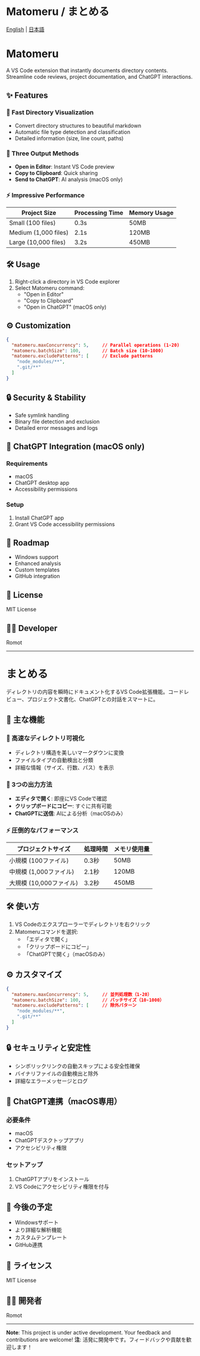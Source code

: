 # Matomeru / まとめる

[English](./README.md) | [日本語](./README.md#まとめる)

# Matomeru

A VS Code extension that instantly documents directory contents. Streamline code reviews, project documentation, and ChatGPT interactions.

## ✨ Features

### 📁 Fast Directory Visualization
- Convert directory structures to beautiful markdown
- Automatic file type detection and classification
- Detailed information (size, line count, paths)

### 🚀 Three Output Methods
- **Open in Editor**: Instant VS Code preview
- **Copy to Clipboard**: Quick sharing
- **Send to ChatGPT**: AI analysis (macOS only)

### ⚡️ Impressive Performance
| Project Size | Processing Time | Memory Usage |
|------------|------|---------|
| Small (100 files) | 0.3s | 50MB |
| Medium (1,000 files) | 2.1s | 120MB |
| Large (10,000 files) | 3.2s | 450MB |

## 🛠 Usage

1. Right-click a directory in VS Code explorer
2. Select Matomeru command:
   - "Open in Editor"
   - "Copy to Clipboard"
   - "Open in ChatGPT" (macOS only)

## ⚙️ Customization

```json
{
  "matomeru.maxConcurrency": 5,     // Parallel operations (1-20)
  "matomeru.batchSize": 100,        // Batch size (10-1000)
  "matomeru.excludePatterns": [     // Exclude patterns
    "node_modules/**",
    ".git/**"
  ]
}
```

## 🔒 Security & Stability

- Safe symlink handling
- Binary file detection and exclusion
- Detailed error messages and logs

## 🤖 ChatGPT Integration (macOS only)

### Requirements
- macOS
- ChatGPT desktop app
- Accessibility permissions

### Setup
1. Install ChatGPT app
2. Grant VS Code accessibility permissions

## 🔄 Roadmap

- Windows support
- Enhanced analysis
- Custom templates
- GitHub integration

## 📝 License

MIT License

## 👨‍💻 Developer

Romot

---

# まとめる

ディレクトリの内容を瞬時にドキュメント化するVS Code拡張機能。コードレビュー、プロジェクト文書化、ChatGPTとの対話をスマートに。

## 🌟 主な機能

### 📁 高速なディレクトリ可視化
- ディレクトリ構造を美しいマークダウンに変換
- ファイルタイプの自動検出と分類
- 詳細な情報（サイズ、行数、パス）を表示

### 🚀 3つの出力方法
- **エディタで開く**: 即座にVS Codeで確認
- **クリップボードにコピー**: すぐに共有可能
- **ChatGPTに送信**: AIによる分析（macOSのみ）

### ⚡️ 圧倒的なパフォーマンス
| プロジェクトサイズ | 処理時間 | メモリ使用量 |
|------------|------|---------|
| 小規模 (100ファイル) | 0.3秒 | 50MB |
| 中規模 (1,000ファイル) | 2.1秒 | 120MB |
| 大規模 (10,000ファイル) | 3.2秒 | 450MB |

## 🛠 使い方

1. VS Codeのエクスプローラーでディレクトリを右クリック
2. Matomeruコマンドを選択:
   - 「エディタで開く」
   - 「クリップボードにコピー」
   - 「ChatGPTで開く」（macOSのみ）

## ⚙️ カスタマイズ

```json
{
  "matomeru.maxConcurrency": 5,     // 並列処理数（1-20）
  "matomeru.batchSize": 100,        // バッチサイズ（10-1000）
  "matomeru.excludePatterns": [     // 除外パターン
    "node_modules/**",
    ".git/**"
  ]
}
```

## 🔒 セキュリティと安定性

- シンボリックリンクの自動スキップによる安全性確保
- バイナリファイルの自動検出と除外
- 詳細なエラーメッセージとログ

## 🤖 ChatGPT連携（macOS専用）

### 必要条件
- macOS
- ChatGPTデスクトップアプリ
- アクセシビリティ権限

### セットアップ
1. ChatGPTアプリをインストール
2. VS Codeにアクセシビリティ権限を付与

## 🔄 今後の予定

- Windowsサポート
- より詳細な解析機能
- カスタムテンプレート
- GitHub連携

## 📝 ライセンス

MIT License

## 👨‍💻 開発者

Romot

---

**Note**: This project is under active development. Your feedback and contributions are welcome!
**注**: 活発に開発中です。フィードバックや貢献を歓迎します！
